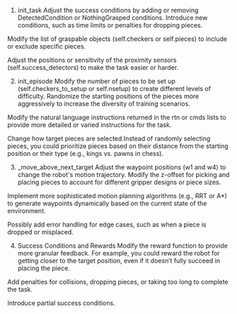 1. init_task
Adjust the success conditions by adding or removing DetectedCondition or NothingGrasped conditions. Introduce new conditions, such as time limits or penalties for dropping pieces.

Modify the list of graspable objects (self.checkers or self.pieces) to include or exclude specific pieces.

Adjust the positions or sensitivity of the proximity sensors (self.success_detectors) to make the task easier or harder.

2. init_episode
Modify the number of pieces to be set up (self.checkers_to_setup or self.nsetup) to create different levels of difficulty. Randomize the starting positions of the pieces more aggressively to increase the diversity of training scenarios.

Modify the natural language instructions returned in the rtn or cmds lists to provide more detailed or varied instructions for the task.

Change how target pieces are selected.Instead of randomly selecting pieces, you could prioritize pieces based on their distance from the starting position or their type (e.g., kings vs. pawns in chess).

3. _move_above_next_target
Adjust the waypoint positions (w1 and w4) to change the robot's motion trajectory. Modify the z-offset for picking and placing pieces to account for different gripper designs or piece sizes.

Implement more sophisticated motion planning algorithms (e.g., RRT or A*) to generate waypoints dynamically based on the current state of the environment.

Possibly add error handling for edge cases, such as when a piece is dropped or misplaced.

4. Success Conditions and Rewards
Modify the reward function to provide more granular feedback. For example, you could reward the robot for getting closer to the target position, even if it doesn’t fully succeed in placing the piece.

Add penalties for collisions, dropping pieces, or taking too long to complete the task.

Introduce partial success conditions.
